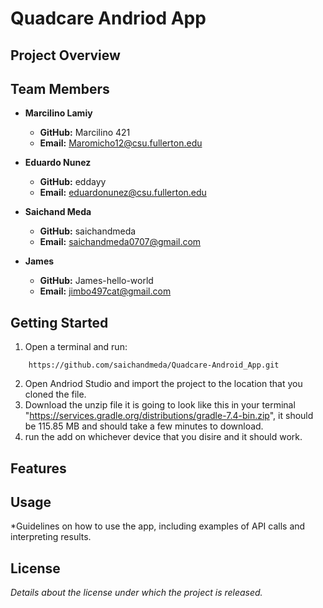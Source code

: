 # Quadcare Andriod App

## Project Overview


## Team Members

- **Marcilino Lamiy**
    - **GitHub:** Marcilino 421
    - **Email:** Maromicho12@csu.fullerton.edu

- **Eduardo Nunez**
    - **GitHub:** eddayy
    - **Email:** eduardonunez@csu.fullerton.edu

- **Saichand Meda**
    - **GitHub:** saichandmeda
    - **Email:** saichandmeda0707@gmail.com

- **James**
    - **GitHub:** James-hello-world
    - **Email:** jimbo497cat@gmail.com

## Getting Started

1. Open a terminal and run:
```
    https://github.com/saichandmeda/Quadcare-Android_App.git
```
2. Open Andriod Studio and import the project to the location that you cloned the file.
3. Download the unzip file it is going to look like this in your terminal "https://services.gradle.org/distributions/gradle-7.4-bin.zip", it should be 115.85 MB and should take a few minutes to download.
4. run the add on whichever device that you disire and it should work.

## Features


## Usage

*Guidelines on how to use the app, including examples of API calls and interpreting results.

## License

*Details about the license under which the project is released.*
